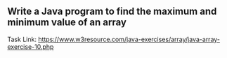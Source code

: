 ## Write a Java program to find the maximum and minimum value of an array

Task Link: https://www.w3resource.com/java-exercises/array/java-array-exercise-10.php